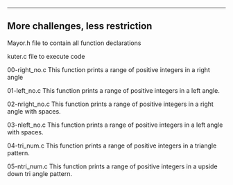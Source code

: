 ----------------------------------
More challenges, less restriction
--------------------------------

Mayor.h
file to contain all function declarations

kuter.c
file to execute code

00-right_no.c
This function prints a range of positive integers in a right angle

01-left_no.c
This function prints a range of positive integers in a left angle.

02-nright_no.c
This function prints a range of positive integers in a right angle with spaces.

03-nleft_no.c
This function prints a range of positive integers in a left angle with spaces.

04-tri_num.c
This function prints a range of positive integers in a triangle pattern.

05-ntri_num.c
This function prints a range of positive integers in a upside down tri angle pattern.